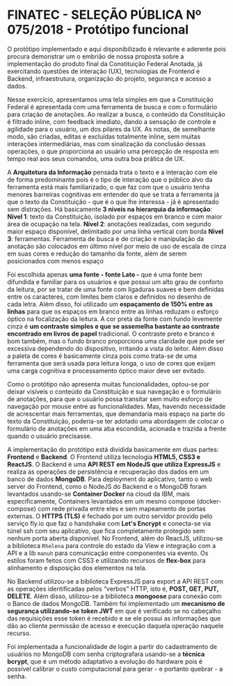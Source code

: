 # FINATEC - SELEÇÃO PÚBLICA Nº 075/2018 - Protótipo funcional

O protótipo implementado e aqui disponibilizado é relevante e aderente pois procura demonstrar um o embrião de nossa proposta sobre a implementação do produto final da Constituição Federal Anotada, já exercitando questões de interação (UX), tecnologias de Frontend e Backend, infraestrutura, organização do projeto, segurança e acesso a dados.

Nesse exercício, apresentamos uma tela simples em que a Constituição Federal é apresentada com uma ferramenta de busca e com o formulário para criação de anotações. Ao realizar a busca, o conteúdo da Constituição é filtrado inline, com feedback imediato, dando a sensação de controle e agilidade para o usuário, um dos pilares da UX. As notas, de semelhante modo, são criadas, editas e excluídas totalmente inline, sem muitas interações intermediárias, mas com sinalização da conclusão dessas operações, o que proporciona ao usuário uma percepção de resposta em tempo real aos seus comandos, uma outra boa prática de UX.

A **Arquitetura da Informação** pensada trata o texto e a interação com ele de forma predominante pois é o tipo de interação que o público alvo da ferramenta está mais familiarizado, o que faz com que o usuário tenha menores barreiras cognitivas em entender do que se trata a ferramenta já que o texto da Constituição - que é o que lhe interessa - já é apresentado sem distrações. Há basicamente **3 níveis na hierarquia da informação**: 
**Nível 1**: texto da Constituição, isolado por espaços em branco e com maior área de ocupação na tela. 
**Nível 2**: anotações realizadas, com segundo maior espaço disponível, delimitado por uma linha vertical com borda
**Nível 3**: ferramentas. Ferramenta de busca e de criação e manipulação da anotação são colocados em último nível por meio de uso de escala de cinza em suas cores e redução do tamanho da fonte, além de serem posicionados com menos espaço

Foi escolhida apenas **uma fonte - fonte Lato -** que é uma fonte bem difundida e familiar para os usuários e que possui um alto grau de conforto da leitura, por se tratar de uma fonte com ligaduras suaves e bem definidas entre os caracteres, com limites bem claros e definidos no desenho de cada letra. Além disso, foi utilizado um **espaçamento de 150% entre as linhas** para que os espaços em branco entre as linhas reduzam o esforço óptico na focalização da leitura. A cor preta da fonte com fundo levemente cinza é **um contraste simples e que se assemelha bastante ao contraste encontrado em livros de papel** tradicional. O contraste preto e branco é bom também, mas o fundo branco proporciona uma claridade que pode ser excessiva dependendo do dispositivo, irritando a vista do leitor. Além disso a paleta de cores é basicamente cinza pois como trata-se de uma ferramenta que será usada para leitura longa, o uso de cores que exijam uma carga cognitiva e processamento óptico maior deve ser evitado.

Como o protótipo não apresenta muitas funcionalidades, optou-se por deixar visíveis o conteúdo da Constituição e sua navegação e o formulário de anotações, para que o usuário possa transitar sem muito esforço de navegação por mouse entre as funcionalidades. Mas, havendo necessidade de acrescentar mais ferramentas, que demandaria mais espaço na parte do texto da Constituição, poderia-se ter adotado uma abordagem de colocar o formulário de anotações em uma aba escondida, acionada e trazida a frente quando o usuário precisasse.

A implementação do protótipo está dividida basicamente em duas partes: **Frontend** e **Backend**. O Frontend utiliza tecnologia **HTML5, CSS3 e ReactJS**. O Backend é uma **API REST em NodeJS que utiliza ExpressJS** e realiza as operações de persistência e recuperação dos dados em um banco de dados **MongoDB**. Para deployment do aplicativo, tanto o web server do Frontend, como o NodeJS do Backend e o MongoDB foram levantados usando-se **Container Docker** na cloud da IBM, mais especificamente, Containers levantados em um mesmo compose (docker-compose) com rede privada entre eles e sem mapeamento de portas externas. O **HTTPS (TLS)** é fechado por um outro servidor provido pelo serviço fly.io que faz o handshake com **Let's Encrypt** e conecta-se via túnel ssh com seu aplicativo, que fica completamente protegido sem nenhum porta aberta disponível.
No Frontend, além do ReactJS, utilizou-se a biblioteca `Rhelena` para controle do estado da View e integração com a API e a lib `manuh` para comunicação entre componentes via evento. Os estilos foram feitos com CSS3 e utilizando recursos de **flex-box** para alinhamento e disposição dos elementos na tela.

No Backend utilizou-se a biblioteca ExpressJS para export a API REST com as operações identificadas pelos “verbos" HTTP, isto é, **POST, GET, PUT, DELETE**. Além disso, utilizou-se a biblioteca **mongoose** para conexão com o Banco de dados MongoDB. Também foi implementado um **mecanismo de segurança utilizando-se token JWT** em que é verificado se no cabeçalho das requisições esse token é recebido e se ele possui as informações que dão ao cliente permissão de acesso e execução daquela operação naquele recurso.

Foi implementada a funcionalidade de login a partir do cadastramento de usuários no MongoDB com senha criptografara usando-se a **técnica bcrypt**, que é um método adaptativo a evolução do hardware pois é possível calibrar o custo computacional para gerar - e portanto quebrar - a senha.

